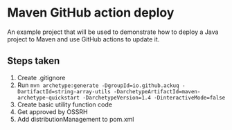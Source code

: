 # Maven GitHub action deploy

An example project that will be used to demonstrate how to deploy a Java project to Maven and use GitHub actions to update it.

## Steps taken

1. Create .gitignore
2. Run `mvn archetype:generate -DgroupId=io.github.ackuq -DartifactId=string-array-utils -DarchetypeArtifactId=maven-archetype-quickstart -DarchetypeVersion=1.4 -DinteractiveMode=false`
3. Create basic utility function code
4. Get approved by OSSRH
5. Add distributionManagement to pom.xml
